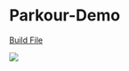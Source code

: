 # Parkour-Demo
[Build File](https://drive.google.com/file/d/1rqaVs2wyWpEsX4_kBl8gs6l8Oj0qiB9z/view?usp=sharing)

![](https://github.com/furkanselcuk11/Panteon-Demo/blob/main/Assets/ART/Panteon.gif)


